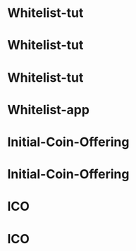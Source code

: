 # Whitelist-tut
# Whitelist-tut
# Whitelist-tut
# Whitelist-app
# Initial-Coin-Offering
# Initial-Coin-Offering
# ICO
# ICO
